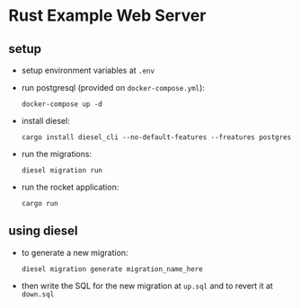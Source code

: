 # Rust Example Web Server

## setup
- setup environment variables at `.env`

- run postgresql (provided on `docker-compose.yml`):

     `docker-compose up -d`

- install diesel:

     `cargo install diesel_cli --no-default-features --freatures postgres`

- run the migrations:

     `diesel migration run`

- run the rocket application:

     `cargo run`

## using diesel
- to generate a new migration:

     `diesel migration generate migration_name_here`

- then write the SQL for the new migration at `up.sql` and to revert it at `down.sql`
